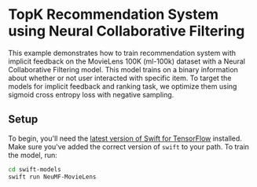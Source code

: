 # TopK Recommendation System using Neural Collaborative Filtering

This example demonstrates how to train recommendation system with implicit feedback on the
MovieLens 100K (ml-100k) dataset with a Neural Collaborative Filtering model. This model
trains on a binary information about whether or not user interacted with specific item.
To target the models for implicit feedback and ranking task, we optimize them
using sigmoid cross entropy loss with negative sampling.

## Setup

To begin, you'll need the [latest version of Swift for
TensorFlow](https://github.com/tensorflow/swift/blob/master/Installation.md)
installed. Make sure you've added the correct version of `swift` to your path.
To train the model, run:


```sh
cd swift-models
swift run NeuMF-MovieLens
```
